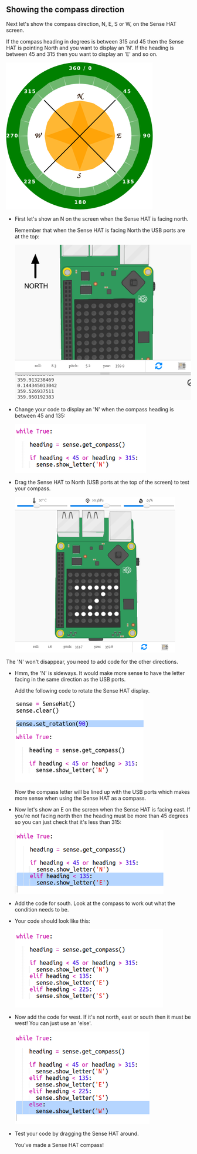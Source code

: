 ## Showing the compass direction

Next let's show the compass direction, N, E, S or W, on the Sense HAT screen.

If the compass heading in degrees is between 315 and 45 then the Sense HAT is pointing North and you want to display an 'N'. If the heading is between 45 and 315 then you want to display an 'E' and so on.

![스크린샷](images/compass-quadrants.png)

+ First let's show an N on the screen when the Sense HAT is facing north.
    
    Remember that when the Sense HAT is facing North the USB ports are at the top:
    
    ![스크린샷](images/compass-north.png)

+ Change your code to display an 'N' when the compass heading is between 45 and 135:
    
    ![스크린샷](images/compass-north-code.png)

+ Drag the Sense HAT to North (USB ports at the top of the screen) to test your compass.
    
    ![스크린샷](images/compass-north-test.png)

The 'N' won't disappear, you need to add code for the other directions.

+ Hmm, the 'N' is sideways. It would make more sense to have the letter facing in the same direction as the USB ports.
    
    Add the following code to rotate the Sense HAT display.
    
    ![스크린샷](images/compass-rotate.png)
    
    Now the compass letter will be lined up with the USB ports which makes more sense when using the Sense HAT as a compass.

+ Now let's show an E on the screen when the Sense HAT is facing east. If you're not facing north then the heading must be more than 45 degrees so you can just check that it's less than 315:
    
    ![스크린샷](images/compass-east-code.png)

+ Add the code for south. Look at the compass to work out what the condition needs to be.

+ Your code should look like this:
    
    ![스크린샷](images/compass-south-code.png)

+ Now add the code for west. If it's not north, east or south then it must be west! You can just use an 'else'.
    
    ![스크린샷](images/compass-west-code.png)

+ Test your code by dragging the Sense HAT around.
    
    You've made a Sense HAT compass!